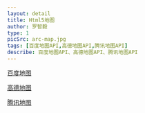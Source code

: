 ```yaml
---
layout: detail
title: Html5地图
author: 罗智毅
type: 1
picSrc: arc-map.jpg
tags: [百度地图API,高德地图API,腾讯地图API]
describe: 百度地图API、高德地图API、腾讯地图API
---
```


[百度地图][1]

[1]: http://lbsyun.baidu.com/ "百度地图"

[高德地图][2]

[2]: http://lbs.amap.com/ "高德地图"

[腾讯地图][3]

[3]: http://lbs.qq.com/ "腾讯地图"